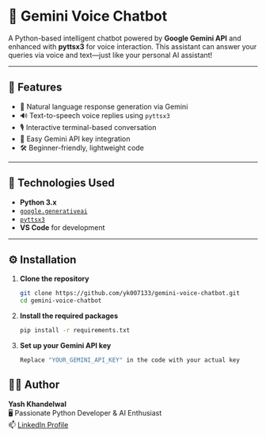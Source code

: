 # 🤖 Gemini Voice Chatbot

A Python-based intelligent chatbot powered by **Google Gemini API** and enhanced with **pyttsx3** for voice interaction. This assistant can answer your queries via voice and text—just like your personal AI assistant!



---

## 🚀 Features

- 💬 Natural language response generation via Gemini
- 🔊 Text-to-speech voice replies using `pyttsx3`
- 🎙️ Interactive terminal-based conversation
- 🔐 Easy Gemini API key integration
- 🛠️ Beginner-friendly, lightweight code

---

## 🧠 Technologies Used

- **Python 3.x**
- [`google.generativeai`](https://pypi.org/project/google-generativeai/)
- [`pyttsx3`](https://pypi.org/project/pyttsx3/)
- **VS Code** for development

---

## ⚙️ Installation

1. **Clone the repository**

   ```bash
   git clone https://github.com/yk007133/gemini-voice-chatbot.git
   cd gemini-voice-chatbot
2. **Install the required packages**

   ```bash
   pip install -r requirements.txt

3. **Set up your Gemini API key**

   ```bash
   Replace "YOUR_GEMINI_API_KEY" in the code with your actual key

## 👨‍💻 Author

**Yash Khandelwal**  
🖥️ Passionate Python Developer & AI Enthusiast  
📫 [LinkedIn Profile](https://www.linkedin.com/in/yash-khandelwal-cse/)
